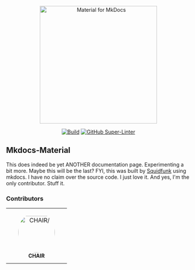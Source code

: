 <p align="center">
  <a href="https://www.ranevm.com/">
    <img src="https://raw.githubusercontent.com/squidfunk/mkdocs-material/master/.github/assets/logo.svg" width="320" alt="Material for MkDocs">
  </a>
</p>

<p align="center">
  <a href="https://github.com/raney-org/mkdocs-material/actions"><img
    src="https://github.com/squidfunk/mkdocs-material/workflows/build/badge.svg?branch=master"
    alt="Build"
  /></a>
  <a href="https://github.com/marketplace/actions/super-linter"><img
    src="https://github.com/raney-org/mkdocs-material/workflows/Lint%20Code%20Base/badge.svg"
    alt="GitHub Super-Linter"
  /></a>
</p>

<!-- [![GitHub Super-Linter](https://github.com/raney-org/mkdocs-material/workflows/Lint%20Code%20Base/badge.svg)](https://github.com/marketplace/actions/super-linter) -->

## Mkdocs-Material

This does indeed be yet ANOTHER documentation page. Experimenting a bit more. Maybe this will be the last? FYI, this was built by [Squidfunk](https://github.com/squidfunk/mkdocs-material) using mkdocs. I have no claim over the source code. I just love it. And yes, I'm the only contributor. Stuff it.

### Contributors

<table>
<tr>
    <td align="center" style="word-wrap: break-word; width: 150.0; height: 150.0">
        <a href=https://github.com/RaneyDazed>
            <img src=https://avatars.githubusercontent.com/u/95461636?v=4 width="100;"  style="border-radius:50%;align-items:center;justify-content:center;overflow:hidden;padding-top:10px" alt=CHAIR/>
            <br />
            <sub style="font-size:14px"><b>CHAIR</b></sub>
        </a>
    </td>
</tr>
</table>
